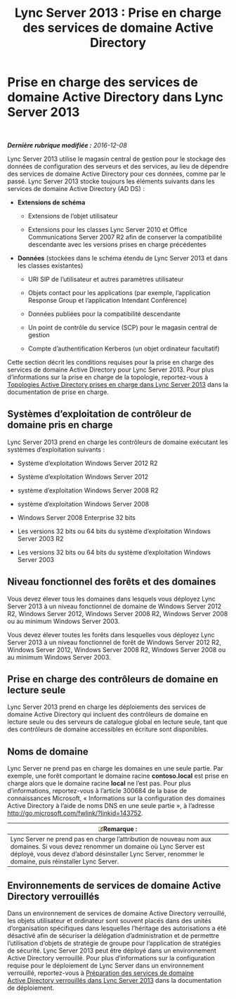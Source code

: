﻿---
title: 'Lync Server 2013 : Prise en charge des services de domaine Active Directory'
TOCTitle: Prise en charge des services de domaine Active Directory
ms:assetid: aeb62d5e-e424-473a-b795-9452150c98dd
ms:mtpsurl: https://technet.microsoft.com/fr-fr/library/Gg412831(v=OCS.15)
ms:contentKeyID: 49298518
ms.date: 12/10/2016
mtps_version: v=OCS.15
ms.translationtype: HT
---

# Prise en charge des services de domaine Active Directory dans Lync Server 2013

 

_**Dernière rubrique modifiée :** 2016-12-08_

Lync Server 2013 utilise le magasin central de gestion pour le stockage des données de configuration des serveurs et des services, au lieu de dépendre des services de domaine Active Directory pour ces données, comme par le passé. Lync Server 2013 stocke toujours les éléments suivants dans les services de domaine Active Directory (AD DS) :

  - **Extensions de schéma**
    
      - Extensions de l’objet utilisateur
    
      - Extensions pour les classes Lync Server 2010 et Office Communications Server 2007 R2 afin de conserver la compatibilité descendante avec les versions prises en charge précédentes

  - **Données** (stockées dans le schéma étendu de Lync Server 2013 et dans les classes existantes)
    
      - URI SIP de l’utilisateur et autres paramètres utilisateur
    
      - Objets contact pour les applications (par exemple, l’application Response Group et l’application Intendant Conférence)
    
      - Données publiées pour la compatibilité descendante
    
      - Un point de contrôle du service (SCP) pour le magasin central de gestion
    
      - Compte d’authentification Kerberos (un objet ordinateur facultatif)

Cette section décrit les conditions requises pour la prise en charge des services de domaine Active Directory pour Lync Server 2013. Pour plus d’informations sur la prise en charge de la topologie, reportez-vous à [Topologies Active Directory prises en charge dans Lync Server 2013](lync-server-2013-supported-active-directory-topologies.md) dans la documentation de prise en charge.

## Systèmes d’exploitation de contrôleur de domaine pris en charge

Lync Server 2013 prend en charge les contrôleurs de domaine exécutant les systèmes d’exploitation suivants :

  - Système d’exploitation Windows Server 2012 R2

  - Système d’exploitation Windows Server 2012

  - système d’exploitation Windows Server 2008 R2

  - système d’exploitation Windows Server 2008

  - Windows Server 2008 Enterprise 32 bits

  - Les versions 32 bits ou 64 bits du système d’exploitation Windows Server 2003 R2

  - Les versions 32 bits ou 64 bits du système d’exploitation Windows Server 2003

## Niveau fonctionnel des forêts et des domaines

Vous devez élever tous les domaines dans lesquels vous déployez Lync Server 2013 à un niveau fonctionnel de domaine de Windows Server 2012 R2, Windows Server 2012, Windows Server 2008 R2, Windows Server 2008 ou au minimum Windows Server 2003.

Vous devez élever toutes les forêts dans lesquelles vous déployez Lync Server 2013 à un niveau fonctionnel de forêt de Windows Server 2012 R2, Windows Server 2012, Windows Server 2008 R2, Windows Server 2008 ou au minimum Windows Server 2003.

## Prise en charge des contrôleurs de domaine en lecture seule

Lync Server 2013 prend en charge les déploiements des services de domaine Active Directory qui incluent des contrôleurs de domaine en lecture seule ou des serveurs de catalogue global en lecture seule, tant que des contrôleurs de domaine accessibles en écriture sont disponibles.

## Noms de domaine

Lync Server ne prend pas en charge les domaines en une seule partie. Par exemple, une forêt comportant le domaine racine **contoso.local** est prise en charge alors que le domaine racine **local** ne l’est pas. Pour plus d’informations, reportez-vous à l’article 300684 de la base de connaissances Microsoft, « Informations sur la configuration des domaines Active Directory à l’aide de noms DNS en une seule partie », à l’adresse <http://go.microsoft.com/fwlink/?linkid=143752>.

<table>
<thead>
<tr class="header">
<th><img src="images/Gg398920.note(OCS.15).gif" title="note" alt="note" />Remarque :</th>
</tr>
</thead>
<tbody>
<tr class="odd">
<td>Lync Server ne prend pas en charge l’attribution de nouveau nom aux domaines. Si vous devez renommer un domaine où Lync Server est déployé, vous devez d’abord désinstaller Lync Server, renommer le domaine, puis réinstaller Lync Server.</td>
</tr>
</tbody>
</table>


## Environnements de services de domaine Active Directory verrouillés

Dans un environnement de services de domaine Active Directory verrouillé, les objets utilisateur et ordinateur sont souvent placés dans des unités d’organisation spécifiques dans lesquelles l’héritage des autorisations a été désactivé afin de sécuriser la délégation d’administration et de permettre l’utilisation d’objets de stratégie de groupe pour l’application de stratégies de sécurité. Lync Server 2013 peut être déployé dans un environnement Active Directory verrouillé. Pour plus d’informations sur la configuration requise pour le déploiement de Lync Server dans un environnement verrouillé, reportez-vous à [Préparation des services de domaine Active Directory verrouillés dans Lync Server 2013](lync-server-2013-preparing-a-locked-down-active-directory-domain-services.md) dans la documentation de déploiement.

